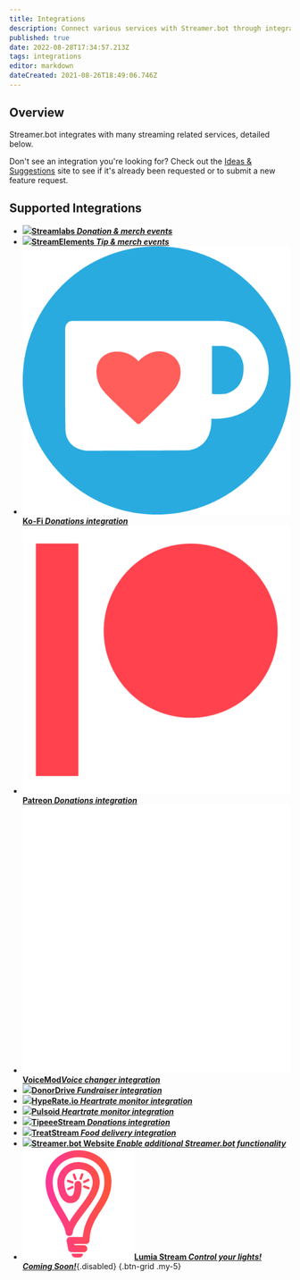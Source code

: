 ```yaml
---
title: Integrations
description: Connect various services with Streamer.bot through integrations
published: true
date: 2022-08-28T17:34:57.213Z
tags: integrations
editor: markdown
dateCreated: 2021-08-26T18:49:06.746Z
---
```


## Overview
Streamer.bot integrates with many streaming related services, detailed below.

Don't see an integration you're looking for? Check out the [Ideas &amp; Suggestions](https://ideas.streamer.bot) site to see if it's already been requested or to submit a new feature request.

## Supported Integrations
- [<img src="https://streamer.bot/img/integrations/streamlabs.png"/>**Streamlabs *Donation &amp; merch events***](/en/Integrations/Streamlabs)
- [<img src="https://streamer.bot/img/integrations/streamelements.png"/>**StreamElements *Tip &amp; merch events***](/en/Integrations/StreamElements)
- [<img src="/ko-fi_icon_rgb_rounded.png"/>**Ko-Fi *Donations integration***](/en/Integrations/Ko-Fi)
- [<img src="/digital-patreon-logo_coral.png"/>**Patreon *Donations integration***](/en/Integrations/Patreon)
- [<img src="/logos/voicemod.png"/>**VoiceMod*Voice changer integration***](/en/Integrations/VoiceMod)
- [<img src="/donordrive.webp"/>**DonorDrive *Fundraiser integration***](/en/Integrations/DonorDrive)
- [<img src="https://streamer.bot/img/integrations/hyperate.png"/>**HypeRate.io *Heartrate monitor integration***](/en/Integrations/HypeRate-io)
- [<img src="https://streamer.bot/img/integrations/pulsoid.png"/>**Pulsoid *Heartrate monitor integration***](/en/Integrations/Pulsoid)
- [<img src="https://streamer.bot/img/integrations/tipeestream.png"/>**TipeeeStream *Donations integration***](/en/Integrations/TipeeeStream)
- [<img src="https://streamer.bot/img/integrations/treatstream.png"/>**TreatStream *Food delivery integration***](/en/Integrations/TreatStream)
- [<img src="https://streamer.bot/logo.png"/>**Streamer.bot Website *Enable additional Streamer.bot functionality***](/en/Integrations/Streamer-bot)
- [<img src="/logos/lumia_stream.png"/>**Lumia Stream *Control your lights! <span class="version-badge" style="#root .v-main .contents .btn-grid .version-badge { color: #00ff2f; background-color: #0c4b00; }">Coming Soon!</span>***](/en/Integrations/Lumia-Stream){.disabled}
{.btn-grid .my-5}